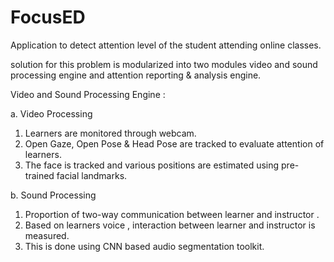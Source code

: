 # FocusED

Application to detect attention level of the student attending online classes.

solution for this problem is modularized into two modules video and sound processing engine and attention reporting & analysis engine.​

Video and Sound Processing Engine :​

a. Video Processing​

   1. Learners are monitored through webcam.​
   2. Open Gaze, Open Pose & Head Pose are tracked to evaluate attention of learners.​
   3. The face is tracked and various positions are estimated using pre-trained facial landmarks. ​

b. Sound Processing​

  1. Proportion of two-way communication between learner and instructor .​
  2. Based on learners voice , interaction between learner and instructor is measured.​
  3. This is done using CNN based audio segmentation toolkit.​
